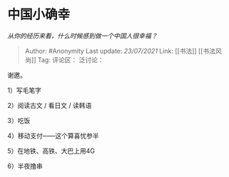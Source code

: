 # 中国小确幸
*从你的经历来看，什么时候感到做一个中国人很幸福？*

> Author: #Anonymity
> Last update: *23/07/2021*
> Link: [[书法]] [[书法风尚]]
> Tag:
> 评论区：
> 泛讨论：

谢邀。

1）写毛笔字

2）阅读古文 / 看日文 / 读韩语

3）吃饭

4）移动支付——这个算喜忧参半

5）在地铁、高铁、大巴上用4G

6）半夜撸串
